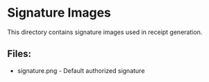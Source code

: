 # Signature Images

This directory contains signature images used in receipt generation.

## Files:
- signature.png - Default authorized signature
